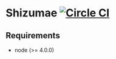 # Shizumae [![Circle CI](https://circleci.com/gh/mid0111/shizumae.svg?style=svg)](https://circleci.com/gh/mid0111/shizumae)

## Requirements

* node (>= 4.0.0)
